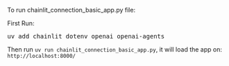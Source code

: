 To run chainlit_connection_basic_app.py file:

First Run:

<pre>
uv add chainlit dotenv openai openai-agents
</pre>

Then run `uv run chainlit_connection_basic_app.py`, it will load the app on: `http://localhost:8000/`
